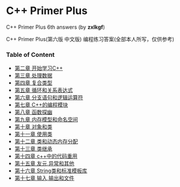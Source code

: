 # C++ Primer Plus
C++ Primer Plus 6th answers (by **zxlkgf**)

C++ Primer Plus(第六版 中文版) 编程练习答案(全部本人所写，仅供参考)

### Table of Content
 - [第二章 开始学习C++](https://github.com/zxlkgf/C_CppLearning/tree/main/ch02)
 - [第三章 处理数据](https://github.com/zxlkgf/C_CppLearning/tree/main/ch03)
 - [第四章 复合类型](https://github.com/zxlkgf/C_CppLearning/tree/main/ch04)
 - [第五章 循环和关系表达式](https://github.com/zxlkgf/C_CppLearning/tree/main/ch05)
 - [第六章 分支语句和逻辑运算符](https://github.com/zxlkgf/C_CppLearning/tree/main/ch06)
 - [第七章 C++的编程模块](https://github.com/zxlkgf/C_CppLearning/tree/main/ch07)
 - [第八章 函数探幽](https://github.com/zxlkgf/C_CppLearning/tree/main/ch08)
 - [第九章 内存模型和命名空间](https://github.com/zxlkgf/C_CppLearning/tree/main/ch09)
 - [第十章 对象和类](https://github.com/zxlkgf/C_CppLearning/tree/main/ch10)
 - [第十一章 使用类](https://github.com/zxlkgf/C_CppLearning/tree/main/ch11)
 - [第十二章 类和动态内存分配](https://github.com/zxlkgf/C_CppLearning/tree/main/ch12)
 - [第十三章 类继承](https://github.com/zxlkgf/C_CppLearning/tree/main/ch13)
 - [第十四章 c++中的代码重用](https://github.com/zxlkgf/C_CppLearning/tree/main/ch14)
 - [第十五章 友元,异常和其他](https://github.com/zxlkgf/C_CppLearning/tree/main/ch15)
 - [第十六章 String类和标准模板库](https://github.com/zxlkgf/C_CppLearning/tree/main/ch16)
 - [第十七章 输入,输出和文件](https://github.com/zxlkgf/C_CppLearning/tree/main/ch17)